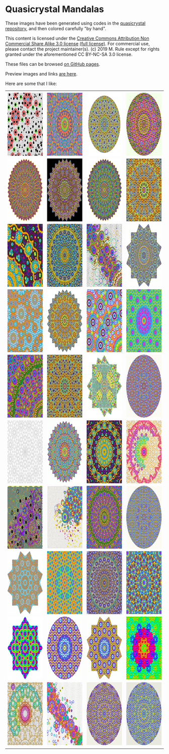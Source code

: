 # Quasicrystal Mandalas

These images have been generated using codes in the [quasicrystal repository](https://github.com/michaelerule/quasicrystal), and then colored carefully "by hand".

This content is licensed under the [Creative Commons Attribution Non Commercial Share Alike 3.0 license](https://creativecommons.org/licenses/by-nc-sa/3.0/) [(full license)](https://creativecommons.org/licenses/by-nc-sa/3.0/legalcode). For commercial use, please contact the project maintainer(s). (c) 2019 M. Rule except for rights granted under the aforementioned CC BY-NC-SA 3.0 license. 

These files can be browsed [on GitHub pages](https://michaelerule.github.io/mandalas/).

Preview images and links [are here](https://michaelerule.github.io/mandalas/Previews/).

Here are some that I like: 

<table>
<tr></tr>
<td></td>
<tr>
<td>
<center>
<a href="./Wave/7-fold wave-based/editing/Test0-q7-v4.xcf.png">
<img src="./Nice/Wave_7_fold_wave_based_editing_Test0_q7_v4_xcf_preview.png" height="200">
</a>
</center>
</td><td>
<center>
<a href="./Moasic/completed/9-fold mosaic (peacock)/p9-sine-v4.xcf.png">
<img src="./Nice/Moasic_completed_9_fold_mosaic_peacock_p9_sine_v4_xcf_preview.png" height="200">
</a>
</center>
</td><td>
<center>
<a href="./Wave/7-fold wave-based/editing/Test0-q7-v12-black-v1-nice-v2_encircled_awesomeized.png">
<img src="./Nice/Wave_7_fold_wave_based_editing_Test0_q7_v12_black_v1_nice_v2_encircled_awesomeized_preview.png" height="200">
</a>
</center>
</td><td>
<center>
<a href="./Rhomboid/completed/7-fold subdivided rhomboid (intense latin)/editing/rotate4c_branch1_nolines_greyedout_dilated_indexed_recolored_cropped_circled.xcf.png">
<img src="./Nice/Rhomboid_completed_7_fold_subdivided_rhomboid_intense_latin_editing_rotate4c_branch1_nolines_greyedout_dilated_indexed_recolored_cropped_circled_xcf_preview.png" height="200">
</a>
</center>
</td>
</tr>
<tr>
<td>
<center>
<a href="./Rhomboid/completed/12-fold rhomboid (Aztec birds)/index7-5.png">
<img src="./Nice/Rhomboid_completed_12_fold_rhomboid_Aztec_birds_index7_5_preview.png" height="200">
</a>
</center>
</td><td>
<center>
<a href="./Rhomboid/completed/7-fold subdivided rhomboid (intense latin)/editing/rotate6.xcf.png">
<img src="./Nice/Rhomboid_completed_7_fold_subdivided_rhomboid_intense_latin_editing_rotate6_xcf_preview.png" height="200">
</a>
</center>
</td><td>
<center>
<a href="./Rhomboid/completed/12-fold rhomboid (Aztec birds)/index7-5.xcf.png">
<img src="./Nice/Rhomboid_completed_12_fold_rhomboid_Aztec_birds_index7_5_xcf_preview.png" height="200">
</a>
</center>
</td><td>
<center>
<a href="./Wave/7-fold wave-based/editing/Test0-q7-v12-black-v1-nice-v6.xcf.png">
<img src="./Nice/Wave_7_fold_wave_based_editing_Test0_q7_v12_black_v1_nice_v6_xcf_preview.png" height="200">
</a>
</center>
</td>
</tr>
<tr>
<td>
<center>
<a href="./Rhomboid/completed/8-fold subdivided rhomboid (the universe)/editing/index_8fold_edges_coloring_4.xcf.png">
<img src="./Nice/Rhomboid_completed_8_fold_subdivided_rhomboid_the_universe_editing_index_8fold_edges_coloring_4_xcf_preview.png" height="200">
</a>
</center>
</td><td>
<center>
<a href="./Moasic/completed/10-fold mosaic (Tawuse Melek)/q10-6-peacock-symmetrize.xcf.png">
<img src="./Nice/Moasic_completed_10_fold_mosaic_Tawuse_Melek_q10_6_peacock_symmetrize_xcf_preview.png" height="200">
</a>
</center>
</td><td>
<center>
<a href="./Moasic/completed/10-fold mosaic (Tawuse Melek)/q10.xcf.png">
<img src="./Nice/Moasic_completed_10_fold_mosaic_Tawuse_Melek_q10_xcf_preview.png" height="200">
</a>
</center>
</td><td>
<center>
<a href="./Moasic/completed/12-fold mosaic (unpleasant colors)/q12-3-symm-color-B-RGB.png">
<img src="./Nice/Moasic_completed_12_fold_mosaic_unpleasant_colors_q12_3_symm_color_B_RGB_preview.png" height="200">
</a>
</center>
</td>
</tr>
<tr>
<td>
<center>
<a href="./Wave/6-fold wave-based/editing/Test0-6_v2.xcf.png">
<img src="./Nice/Wave_6_fold_wave_based_editing_Test0_6_v2_xcf_preview.png" height="200">
</a>
</center>
</td><td>
<center>
<a href="./miscellaneous/for printing/Test0-q7-v12-black-v1-nice-v6-symmetrized.xcf.png">
<img src="./Nice/miscellaneous_for_printing_Test0_q7_v12_black_v1_nice_v6_symmetrized_xcf_preview.png" height="200">
</a>
</center>
</td><td>
<center>
<a href="./Moasic/completed/9-fold mosaic (peacock)/p9-sine.xcf.png">
<img src="./Nice/Moasic_completed_9_fold_mosaic_peacock_p9_sine_xcf_preview.png" height="200">
</a>
</center>
</td><td>
<center>
<a href="./GIFs/Psychedelic GIFs/q6-mosaic (psychedelic GIF)/editing/q6-v1.xcf.png">
<img src="./Nice/GIFs_Psychedelic_GIFs_q6_mosaic_psychedelic_GIF_editing_q6_v1_xcf_preview.png" height="200">
</a>
</center>
</td>
</tr>
<tr>
<td>
<center>
<a href="./Moasic/completed/10-fold mosaic (Tawuse Melek)/q10-4.xcf.png">
<img src="./Nice/Moasic_completed_10_fold_mosaic_Tawuse_Melek_q10_4_xcf_preview.png" height="200">
</a>
</center>
</td><td>
<center>
<a href="./Wave/7-fold wave-based/editing/Test0-q7-v12.xcf.png">
<img src="./Nice/Wave_7_fold_wave_based_editing_Test0_q7_v12_xcf_preview.png" height="200">
</a>
</center>
</td><td>
<center>
<a href="./Rhomboid/completed/8-fold subdivided rhomboid (the universe)/editing/index_8fold_edges_coloring_B5_symm.xcf.png">
<img src="./Nice/Rhomboid_completed_8_fold_subdivided_rhomboid_the_universe_editing_index_8fold_edges_coloring_B5_symm_xcf_preview.png" height="200">
</a>
</center>
</td><td>
<center>
<a href="./miscellaneous/for printing/q5-v4-alpha-5-cropped-rust.png">
<img src="./Nice/miscellaneous_for_printing_q5_v4_alpha_5_cropped_rust_preview.png" height="200">
</a>
</center>
</td>
</tr>
<tr>
<td>
<center>
<a href="./Wave/6-fold wave-based/editing/Test0-6-lattice-B-edge.png">
<img src="./Nice/Wave_6_fold_wave_based_editing_Test0_6_lattice_B_edge_preview.png" height="200">
</a>
</center>
</td><td>
<center>
<a href="./miscellaneous/smaller files of the good mosaic tilings for sharing/p9-sine-v7-small.png">
<img src="./Nice/miscellaneous_smaller_files_of_the_good_mosaic_tilings_for_sharing_p9_sine_v7_small_preview.png" height="200">
</a>
</center>
</td><td>
<center>
<a href="./Rhomboid/completed/8-fold subdivided rhomboid (the universe)/editing/index_8fold_edges_coloring_4_symm.xcf.png">
<img src="./Nice/Rhomboid_completed_8_fold_subdivided_rhomboid_the_universe_editing_index_8fold_edges_coloring_4_symm_xcf_preview.png" height="200">
</a>
</center>
</td><td>
<center>
<a href="./Wave/7-fold wave-based/editing/Test0 (RobotFortress's conflicted copy 2017-07-28).png">
<img src="./Nice/Wave_7_fold_wave_based_editing_Test0_RobotFortress_s_conflicted_copy_2017_07_28_preview.png" height="200">
</a>
</center>
</td>
</tr>
<tr>
<td>
<center>
<a href="./Rhomboid/completed/7-fold subdivided rhomboid (intense latin)/coloring progression/7fold_highres_refined_v3_colored_v26.xcf.png">
<img src="./Nice/Rhomboid_completed_7_fold_subdivided_rhomboid_intense_latin_coloring_progression_7fold_highres_refined_v3_colored_v26_xcf_preview.png" height="200">
</a>
</center>
</td><td>
<center>
<a href="./Rhomboid/completed/6-fold rhomboid (blocky polygonal)/index2.xcf.png">
<img src="./Nice/Rhomboid_completed_6_fold_rhomboid_blocky_polygonal_index2_xcf_preview.png" height="200">
</a>
</center>
</td><td>
<center>
<a href="./Moasic/completed/10-fold mosaic (Tawuse Melek)/q10-5.xcf.png">
<img src="./Nice/Moasic_completed_10_fold_mosaic_Tawuse_Melek_q10_5_xcf_preview.png" height="200">
</a>
</center>
</td><td>
<center>
<a href="./miscellaneous/for printing/q5-v4-alpha-5-cropped-celedon.png">
<img src="./Nice/miscellaneous_for_printing_q5_v4_alpha_5_cropped_celedon_preview.png" height="200">
</a>
</center>
</td>
</tr>
<tr>
<td>
<center>
<a href="./Wave/6-fold wave-based/editing/quasi_6_fill_blue_gold-symmetrized.png">
<img src="./Nice/Wave_6_fold_wave_based_editing_quasi_6_fill_blue_gold_symmetrized_preview.png" height="200">
</a>
</center>
</td><td>
<center>
<a href="./GIFs/Psychedelic GIFs/q5-v4_hueloop (psychedelic GIF)/q5-v4.png">
<img src="./Nice/GIFs_Psychedelic_GIFs_q5_v4_hueloop_psychedelic_GIF_q5_v4_preview.png" height="200">
</a>
</center>
</td><td>
<center>
<a href="./Moasic/completed/10-fold mosaic (Tawuse Melek)/q10-6-peacock-2.xcf.png">
<img src="./Nice/Moasic_completed_10_fold_mosaic_Tawuse_Melek_q10_6_peacock_2_xcf_preview.png" height="200">
</a>
</center>
</td><td>
<center>
<a href="./Rhomboid/completed/6-fold rhomboid (blocky polygonal)/index3.xcf.png">
<img src="./Nice/Rhomboid_completed_6_fold_rhomboid_blocky_polygonal_index3_xcf_preview.png" height="200">
</a>
</center>
</td>
</tr>
<tr>
<td>
<center>
<a href="./GIFs/Psychedelic GIFs/q4-mosiac (psychedelic GIF)/editing/q4-v2.xcf.png">
<img src="./Nice/GIFs_Psychedelic_GIFs_q4_mosiac_psychedelic_GIF_editing_q4_v2_xcf_preview.png" height="200">
</a>
</center>
</td><td>
<center>
<a href="./miscellaneous/for printing/q6-v2-alpha-2-evileye-circle.png">
<img src="./Nice/miscellaneous_for_printing_q6_v2_alpha_2_evileye_circle_preview.png" height="200">
</a>
</center>
</td><td>
<center>
<a href="./GIFs/Psychedelic GIFs/q6-mosaic (psychedelic GIF)/q6-v2-alpha-2.xcf.png">
<img src="./Nice/GIFs_Psychedelic_GIFs_q6_mosaic_psychedelic_GIF_q6_v2_alpha_2_xcf_preview.png" height="200">
</a>
</center>
</td><td>
<center>
<a href="./Wave/4-fold wave-based/Test0.xcf.png">
<img src="./Nice/Wave_4_fold_wave_based_Test0_xcf_preview.png" height="200">
</a>
</center>
</td>
</tr>
<tr>
<td>
<center>
<a href="./Wave/7-fold wave-based/editing/Test07.xcf.png">
<img src="./Nice/Wave_7_fold_wave_based_editing_Test07_xcf_preview.png" height="200">
</a>
</center>
</td><td>
<center>
<a href="./Moasic/completed/8-fold mosaic (celestial)/q8v.xcf.png">
<img src="./Nice/Moasic_completed_8_fold_mosaic_celestial_q8v_xcf_preview.png" height="200">
</a>
</center>
</td><td>
<center>
<a href="./miscellaneous/for printing/q7-v16-fire_rotate_9-starryeyed-enlarged-v2-rust.png">
<img src="./Nice/miscellaneous_for_printing_q7_v16_fire_rotate_9_starryeyed_enlarged_v2_rust_preview.png" height="200">
</a>
</center>
</td><td>
<center>
<a href="./miscellaneous/for printing/q7-v16-fire_rotate_9-starryeyed-enlarged-v2-celedon.png">
<img src="./Nice/miscellaneous_for_printing_q7_v16_fire_rotate_9_starryeyed_enlarged_v2_celedon_preview.png" height="200">
</a>
</center>
</td>
</tr>
<tr><td></td><td></td><td></td></tr>
</table>
